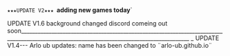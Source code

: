 `★★★UPDATE V2★★★
`**adding new games today**`





UPDATE V1.6
background changed discord comeing out soon___________________________________________________________________________________________________________________________________________
_
UPDATE V1.4---
Arlo ub updates: name has been changed to ¨arlo-ub.github.io¨
